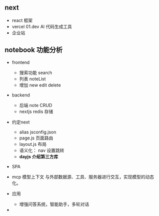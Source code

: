 ## next 
- react 框架
- vercel 01.dev AI 代码生成工具
- 企业站
## notebook 功能分析
- frontend 
  - 搜索功能 search
  - 列表 noteList 
  - 增加 new edit delete 
   
- backend
  - 后端 note CRUD
  - nextjs redis 存储

- 约定next
  - alias jsconfig.json
  - page.js 页面路由
  - layout.js 布局
  - 语义化： nav 设置跳转
  - **dayjs 介绍第三方库**

- SPA 
- mcp 模型上下文
  与外部数据源、工具、服务器进行交互，实现模型的动态化。
- 应用
  - 增强问答系统，智能助手，多轮对话
- 